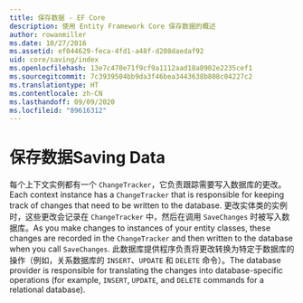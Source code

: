 ```yaml
---
title: 保存数据 - EF Core
description: 使用 Entity Framework Core 保存数据的概述
author: rowanmiller
ms.date: 10/27/2016
ms.assetid: ef044629-feca-4fd1-a48f-d208daedaf92
uid: core/saving/index
ms.openlocfilehash: 13e7c470e71f9cf9a1112aad18a8902e2235cef1
ms.sourcegitcommit: 7c3939504bb9da3f46bea3443638b808c04227c2
ms.translationtype: HT
ms.contentlocale: zh-CN
ms.lasthandoff: 09/09/2020
ms.locfileid: "89616312"
---
```

# <a name="saving-data"></a><span data-ttu-id="b6916-103">保存数据</span><span class="sxs-lookup"><span data-stu-id="b6916-103">Saving Data</span></span>

<span data-ttu-id="b6916-104">每个上下文实例都有一个 `ChangeTracker`，它负责跟踪需要写入数据库的更改。</span><span class="sxs-lookup"><span data-stu-id="b6916-104">Each context instance has a `ChangeTracker` that is responsible for keeping track of changes that need to be written to the database.</span></span> <span data-ttu-id="b6916-105">更改实体类的实例时，这些更改会记录在 `ChangeTracker` 中，然后在调用 `SaveChanges` 时被写入数据库。</span><span class="sxs-lookup"><span data-stu-id="b6916-105">As you make changes to instances of your entity classes, these changes are recorded in the `ChangeTracker` and then written to the database when you call `SaveChanges`.</span></span> <span data-ttu-id="b6916-106">此数据库提供程序负责将更改转换为特定于数据库的操作（例如，关系数据库的 `INSERT`、`UPDATE` 和 `DELETE` 命令）。</span><span class="sxs-lookup"><span data-stu-id="b6916-106">The database provider is responsible for translating the changes into database-specific operations (for example, `INSERT`, `UPDATE`, and `DELETE` commands for a relational database).</span></span>
